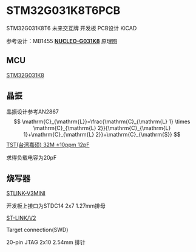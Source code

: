 # STM32G031K8T6PCB
STM32G031K8T6 未来交互牌 开发板 PCB设计 KiCAD

参考设计：MB1455 [**NUCLEO-G031K8**](https://www.st.com/en/evaluation-tools/nucleo-g031k8.html) 原理图

## MCU

[STM32G031K8](https://www.st.com/en/microcontrollers-microprocessors/stm32g031k8.html)

## 晶振

晶振设计参考AN2867
$$
\mathrm{C}_{\mathrm{L}}=\frac{\mathrm{C}_{\mathrm{L} 1} \times \mathrm{C}_{\mathrm{L} 2}}{\mathrm{C}_{\mathrm{L} 1}+\mathrm{C}_{\mathrm{L} 2}}+\mathrm{C}_{\mathrm{S}}
$$
[ TST(台湾嘉硕) 32M ±10ppm 12pF ](https://item.szlcsc.com/510342.html)

求得负载电容为20pF

## 烧写器

[STLINK-V3MINI](https://www.st.com/en/development-tools/stlink-v3mini.html)

开发板上接口为STDC14 2x7 1.27mm排母

[ST-LINK/V2 ](https://www.st.com/en/development-tools/st-link-v2.html)

Target connection(SWD) 

20-pin JTAG 2x10 2.54mm 排针